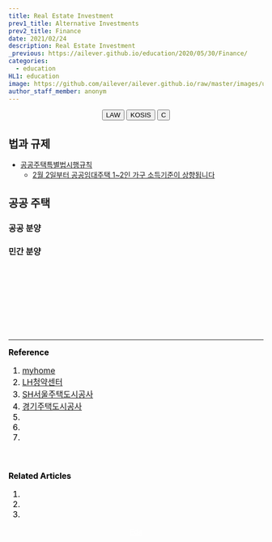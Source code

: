 ```yaml
---
title: Real Estate Investment
prev1_title: Alternative Investments
prev2_title: Finance
date: 2021/02/24
description: Real Estate Investment
_previous: https://ailever.github.io/education/2020/05/30/Finance/
categories:
  - education
HL1: education
image: https://github.com/ailever/ailever.github.io/raw/master/images/unsplash/gray_Finance.png
author_staff_member: anonym
---
```


<!-- Top Block -->
<div align="center" class="top_btn_box">
  <button class="top_btn" type="button" onclick="location.href='https://www.law.go.kr/'">LAW</button>
  <button class="top_btn" type="button" onclick="location.href='https://kosis.kr/search/search.do'">KOSIS</button>
  <button class="top_btn" type="button" onclick="location.href='#'">C</button>
</div>
<!-- Top Block -->

## 법과 규제
- [공공주택특별법시행규칙](https://www.law.go.kr/법령/공공주택특별법시행규칙)
  - [2월 2일부터 공공임대주택 1~2인 가구 소득기준이 상향됩니다](http://www.molit.go.kr/USR/NEWS/m_72/dtl.jsp?lcmspage=1&id=95085134)
 

## 공공 주택
### 공공 분양
### 민간 분양

<!-- Content Block -->
<div align="left" style="font-size:medium;font-weight:normal;color:black;background-color:unset;">　<br><br></div>
<div align="left" style="font-size:medium;font-weight:normal;color:black;background-color:unset;">　<br><br></div>
<div align="left" style="font-size:medium;font-weight:normal;color:black;background-color:unset;">　<br><br></div>
<!-- Content Block -->

---

<!-- Reference Block -->
<div align="left" style="font-size:medium;font-weight:normal;color:black;background-color:unset;">
<b>Reference</b>
<ol>
  <li><a href="https://www.myhome.go.kr/hws/portal/main/getMgtMainPage.do">myhome</a></li>
  <li><a href="https://apply.lh.or.kr/LH/index.html">LH청약센터</a></li>
  <li><a href="https://www.i-sh.co.kr/main/index.do">SH서울주택도시공사</a></li>
  <li><a href="https://www.gh.or.kr/index.do">경기주택도시공사</a></li>
  <li><a href=""></a></li>
  <li><a href=""></a></li>
  <li><a href=""></a></li>
</ol>
<br><br></div>
<!-- Reference Block -->

<!-- Article Block -->
<div align="left" style="font-size:medium;font-weight:normal;color:black;background-color:unset;">
<b>Related Articles</b>
<ol>
  <li></li>
  <li></li>
  <li></li>
</ol>
</div>
<!-- Article Block -->

<!-- Bottom Block -->
<div align="center" class="bottom_btn_box">
  <span class="bottom_btn"><a href="https://github.com/ailever/ailever.github.io/blob/master/_posts/education/2021-02-24-_FI-ai-kr-real-estate-investment.md" target="_blank" style="color:white">Edit</a></span>
</div>
<!-- Bottom Block -->

<!-- Notice
# Mathematical Expression
- outline : $  $
- inline  : $$  $$

# Default Div Tag
- align : left, right, center
- font-size : xx-small, x-small, small, medium, large, x-large, xx-large
- font-weight : normal, bold
- color : red, orange, yellow, green, cyan, blue, purple, pink, white, gray, brown
- background-color : red, orange, yellow, green, cyan, blue, purple, pink, white, gray, brown

# Html Ref
- color code : https://htmlcolorcodes.com/
- tags : https://www.w3schools.com/tags/default.asp
- attributes : https://www.w3schools.com/tags/ref_attributes.asp
Notice -->


